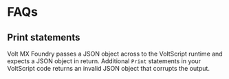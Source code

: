 # FAQs

## Print statements

Volt MX Foundry passes a JSON object across to the VoltScript runtime and expects a JSON object in return. Additional `Print` statements in your VoltScript code returns an invalid JSON object that corrupts the output.


<!--Additional `Print` statements in your VoltScript code will result in an invalid JSON object being returned and corrupting the output.-->
